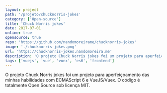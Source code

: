 ```yaml
---
layout: project
path: '/projeto/chucknorris-jokes'
category: ['Open-source']
title: 'Chuck Norris jokes'
date: 2017-07-01
online: true
opensource: true
repo: 'https://github.com/nandomoreirame/chucknorris-jokes'
image: './chucknorris-jokes.png'
url: 'https://chucknorris-jokes.nandomoreira.me'
description: 'O projeto Chuck Norris jokes foi um projeto para aperfeiçoamento das minhas habilidades com ECMAScript 6 e VueJS/Vuex. O código é totalmente Open Source sob licença MIT.'
tags: ['vuejs', 'vue', 'vuex', 'es6', 'frontend']
---
```


O projeto Chuck Norris jokes foi um projeto para aperfeiçoamento das minhas habilidades com ECMAScript 6 e VueJS/Vuex. O código é totalmente Open Source sob licença MIT.
